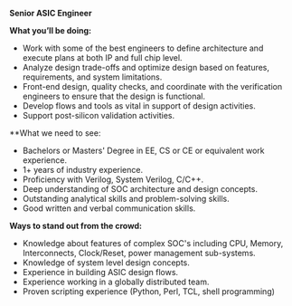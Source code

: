 **Senior ASIC Engineer**

**What you’ll be doing:**
- Work with some of the best engineers to define architecture and execute plans at both IP and full chip level.
- Analyze design trade-offs and optimize design based on features, requirements, and system limitations.
- Front-end design, quality checks, and coordinate with the verification engineers to ensure that the design is functional.
- Develop flows and tools as vital in support of design activities.
- Support post-silicon validation activities.

**What we need to see:
- Bachelors or Masters' Degree in EE, CS or CE or equivalent work experience.
- 1+ years of industry experience.
- Proficiency with Verilog, System Verilog, C/C++.
- Deep understanding of SOC architecture and design concepts.
- Outstanding analytical skills and problem-solving skills.
- Good written and verbal communication skills.

**Ways to stand out from the crowd:**
- Knowledge about features of complex SOC's including CPU, Memory, Interconnects, Clock/Reset, power management sub-systems.
- Knowledge of system level design concepts.
- Experience in building ASIC design flows.
- Experience working in a globally distributed team.
- Proven scripting experience (Python, Perl, TCL, shell programming)

